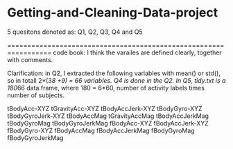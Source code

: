# Getting-and-Cleaning-Data-project

5 quesitons denoted as: Q1, Q2, Q3, Q4 and Q5

=================================================================
code book: I think the varailes are defined clearly, together with comments.

Clarification: in Q2, I extracted the following variables with mean() or std(), so in totall 2*(3*8 +9) = 66 variables.
Q4 is done in the Q2.
In Q5, tidy.txt is a 180*66 data.frame, where 180 = 6*60, number of activity labels times number of subjects.

tBodyAcc-XYZ
tGravityAcc-XYZ
tBodyAccJerk-XYZ
tBodyGyro-XYZ
tBodyGyroJerk-XYZ
tBodyAccMag
tGravityAccMag
tBodyAccJerkMag
tBodyGyroMag
tBodyGyroJerkMag
fBodyAcc-XYZ
fBodyAccJerk-XYZ
fBodyGyro-XYZ
fBodyAccMag
fBodyAccJerkMag
fBodyGyroMag
fBodyGyroJerkMag


